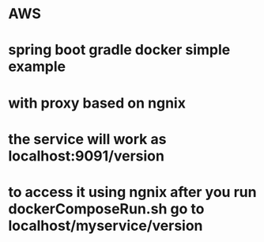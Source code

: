 # AWS


# spring boot gradle docker simple example
# with proxy based on ngnix
# the service will work as localhost:9091/version
# to access it using ngnix after you run dockerComposeRun.sh go to localhost/myservice/version


